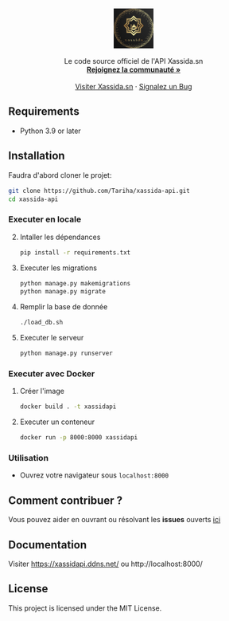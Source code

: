 <br />
<p align="center">
  <a href="https://xassida.sn">
    <img src="logo.png" alt="Logo" width="80" height="80">
  </a>

  <p align="center">
    Le code source officiel de l'API Xassida.sn
    <br />
    <a href="https://chat.whatsapp.com/JHyMbb1hOLj51yTXKy6fwM"><strong>Rejoignez la communauté »</strong></a>
    <br />
    <br />
    <a href="https://xassida.sn">Visiter Xassida.sn</a>
    ·
    <a href="https://github.com/Tariha/xassida-api/issues">Signalez un Bug</a>
  </p>
</p>

## Requirements
- Python 3.9 or later

## Installation

Faudra d'abord cloner le projet:
   ```bash
   git clone https://github.com/Tariha/xassida-api.git
   cd xassida-api
   ```
### Executer en locale
2. Intaller les dépendances
   ```bash
   pip install -r requirements.txt
   ```
3. Executer les migrations
   ```bash
   python manage.py makemigrations
   python manage.py migrate
   ```
4. Remplir la base de donnée
   ```bash
   ./load_db.sh
   ```
5. Executer le serveur
   ```bash
   python manage.py runserver
   ```

### Executer avec Docker
1. Créer l'image
    ```bash
    docker build . -t xassidapi
    ```
2. Executer un conteneur
    ```bash
    docker run -p 8000:8000 xassidapi
    ```
### Utilisation
 - Ouvrez votre navigateur sous `localhost:8000`

## Comment contribuer ?
  Vous pouvez aider en ouvrant ou résolvant les **issues** ouverts [ici](https://github.com/Tariha/xassida-api/issues)
  
## Documentation
   Visiter https://xassidapi.ddns.net/ ou http://localhost:8000/

## License
This project is licensed under the MIT License.
